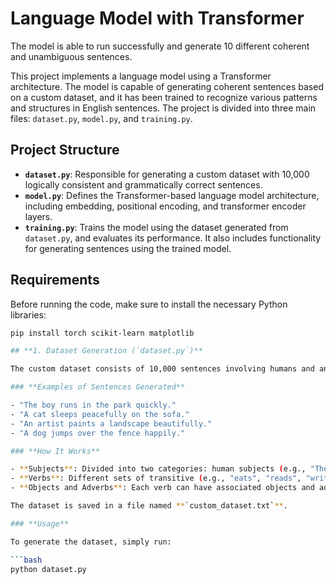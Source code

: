 # **Language Model with Transformer**

The model is able to run successfully and generate 10 different coherent and unambiguous sentences.

This project implements a language model using a Transformer architecture. The model is capable of generating coherent sentences based on a custom dataset, and it has been trained to recognize various patterns and structures in English sentences. The project is divided into three main files: `dataset.py`, `model.py`, and `training.py`.

## **Project Structure**

- **`dataset.py`**: Responsible for generating a custom dataset with 10,000 logically consistent and grammatically correct sentences.
- **`model.py`**: Defines the Transformer-based language model architecture, including embedding, positional encoding, and transformer encoder layers.
- **`training.py`**: Trains the model using the dataset generated from `dataset.py`, and evaluates its performance. It also includes functionality for generating sentences using the trained model.

## **Requirements**

Before running the code, make sure to install the necessary Python libraries:

```bash
pip install torch scikit-learn matplotlib

## **1. Dataset Generation (`dataset.py`)**

The custom dataset consists of 10,000 sentences involving humans and animals performing various actions. The sentences are logically consistent, ensuring that only realistic combinations of subjects, verbs, and objects appear in the dataset.

### **Examples of Sentences Generated**

- "The boy runs in the park quickly."
- "A cat sleeps peacefully on the sofa."
- "An artist paints a landscape beautifully."
- "A dog jumps over the fence happily."

### **How It Works**

- **Subjects**: Divided into two categories: human subjects (e.g., "The boy", "A girl", "An engineer") and animal subjects (e.g., "The cat", "A dog").
- **Verbs**: Different sets of transitive (e.g., "eats", "reads", "writes") and intransitive verbs (e.g., "sleeps", "runs", "jumps") are associated with these subjects.
- **Objects and Adverbs**: Each verb can have associated objects and adverbs, ensuring logical consistency (e.g., "eats an apple", "writes a report", "sleeps peacefully").

The dataset is saved in a file named **`custom_dataset.txt`**.

### **Usage**

To generate the dataset, simply run:

```bash
python dataset.py
